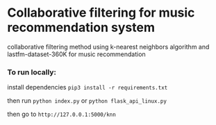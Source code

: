 # Collaborative filtering for music recommendation system
collaborative filtering method using k-nearest neighbors algorithm and lastfm-dataset-360K for music recommendation

### To run locally: 
install dependencies 
```pip3 install -r requirements.txt```

then run
```python index.py```
or
```python flask_api_linux.py```

then go to
```http://127.0.0.1:5000/knn```
